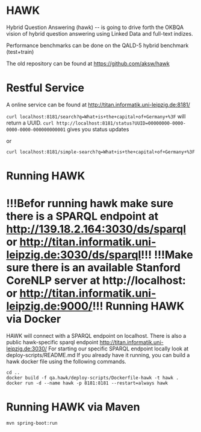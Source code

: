 HAWK
====

Hybrid Question Answering (hawk) -- is going to drive forth the OKBQA vision of hybrid question answering using Linked Data and full-text indizes. 

Performance benchmarks can be done on the QALD-5 hybrid benchmark (test+train)

The old repository can be found at https://github.com/aksw/hawk

Restful Service
===
A online service can be found at http://titan.informatik.uni-leipzig.de:8181/

``curl localhost:8181/search?q=What+is+the+capital+of+Germany+%3F``
will return a UUID.
``curl http://localhost:8181/status?UUID=00000000-0000-0000-0000-000000000001`` gives you status updates

or

``curl localhost:8181/simple-search?q=What+is+the+capital+of+Germany+%3F``

Running HAWK
==
!!!Befor running hawk make sure there is a SPARQL endpoint at http://139.18.2.164:3030/ds/sparql or http://titan.informatik.uni-leipzig.de:3030/ds/sparql!!!
!!!Make sure there is an available Stanford CoreNLP server at http://localhost: or http://titan.informatik.uni-leipzig.de:9000/!!!
Running HAWK via Docker
===

HAWK will connect with a SPARQL endpoint on localhost.
There is also a public hawk-specific sparql endpoint http://titan.informatik.uni-leipzig.de:3030/
For starting our specific SPARQL endpoint locally look at deploy-scripts/README.md
If you already have it running, you can build a hawk docker file using the following commands.

```
cd ..
docker build -f qa.hawk/deploy-scripts/Dockerfile-hawk -t hawk .
docker run -d --name hawk -p 8181:8181 --restart=always hawk
```

Running  HAWK via Maven
===
```
mvn spring-boot:run
```
